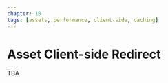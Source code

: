 ```yaml
---
chapter: 10
tags: [assets, performance, client-side, caching]
---
```


# Asset Client-side Redirect

TBA
